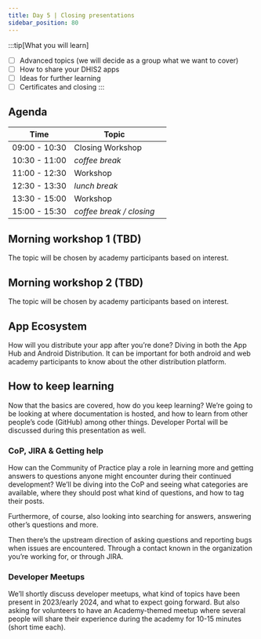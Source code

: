 ```yaml
---
title: Day 5 | Closing presentations
sidebar_position: 80
---
```


:::tip[What you will learn]
- [ ] Advanced topics (we will decide as a group what we want to cover)
- [ ] How to share your DHIS2 apps
- [ ] Ideas for further learning
- [ ] Certificates and closing
:::

## Agenda
| Time | Topic | |
| --- | --- | --- |
| 09:00 - 10:30 | Closing Workshop | |
| 10:30 - 11:00 | _coffee break_ | |
| 11:00 - 12:30 | Workshop | |
| 12:30 - 13:30 | _lunch break_ | |
| 13:30 - 15:00 | Workshop | |
| 15:00 - 15:30 | _coffee break / closing_ | |

## Morning workshop 1 (TBD)

The topic will be chosen by academy participants based on interest.

## Morning workshop 2 (TBD)

The topic will be chosen by academy participants based on interest.

## App Ecosystem

How will you distribute your app after you’re done? Diving in both the App Hub and Android Distribution. It can be important for both android and web academy participants to know about the other distribution platform.


## How to keep learning
Now that the basics are covered, how do you keep learning? We’re going to be looking at where documentation is hosted, and how to learn from other people’s code (GitHub) among other things. Developer Portal will be discussed during this presentation as well.


### CoP, JIRA & Getting help

How can the Community of Practice play a role in learning more and getting answers to questions anyone might encounter during their continued development? We’ll be diving into the CoP and seeing what categories are available, where they should post what kind of questions, and how to tag their posts. 

Furthermore, of course, also looking into searching for answers, answering other’s questions and more.

Then there’s the upstream direction of asking questions and reporting bugs when issues are encountered. Through a contact known in the organization you’re working for, or through JIRA.

### Developer Meetups
We’ll shortly discuss developer meetups, what kind of topics have been present in 2023/early 2024, and what to expect going forward. But also asking for volunteers to have an Academy-themed meetup where several people will share their experience during the academy for 10-15 minutes (short time each).
